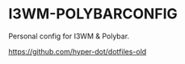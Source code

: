 # I3WM-POLYBARCONFIG
Personal config for I3WM &amp; Polybar.

https://github.com/hyper-dot/dotfiles-old
